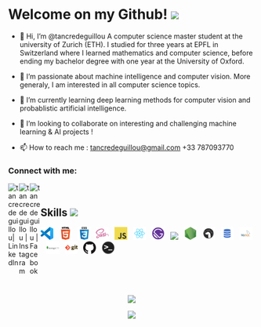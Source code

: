 <h1> Welcome on my Github! <img src = "https://raw.githubusercontent.com/MartinHeinz/MartinHeinz/master/wave.gif" width = 30px> </h1>
<p align='center'>
</p>

- 👋 Hi, I’m @tancredeguillou
    A computer science master student at the university of Zurich (ETH).
    I studied for three years at EPFL in Switzerland where I learned mathematics and computer science,
    before ending my bachelor degree with one year at the University of Oxford.
    
- 👀 I’m passionate about machine intelligence and computer vision.
    More generaly, I am interested in all computer science topics.

- 🌱 I’m currently learning deep learning methods for computer vision and probablistic artificial intelligence.

- 💞️ I’m looking to collaborate on interesting and challenging machine learning & AI projects !

- 📫 How to reach me :
    tancredeguillou@gmail.com
    +33 787093770

### Connect with me:

[<img align="left" alt="tancredeguillou| LinkedIn" width="22px" src="https://cdn.jsdelivr.net/npm/simple-icons@v3/icons/linkedin.svg" />][linkedin]
[<img align="left" alt="tancredeguillou | Instagram" width="22px" src="https://cdn.jsdelivr.net/npm/simple-icons@v3/icons/instagram.svg" />][instagram]
[<img align="left" alt="tancredeguillou | Facebook" width="22px" src="https://cdn.jsdelivr.net/npm/simple-icons@v3/icons/facebook.svg" />][facebook]

<br />

<h2> Skills <img src = "https://media2.giphy.com/media/QssGEmpkyEOhBCb7e1/giphy.gif?cid=ecf05e47a0n3gi1bfqntqmob8g9aid1oyj2wr3ds3mg700bl&rid=giphy.gif" width = 25px> </h2>

<img src="https://raw.githubusercontent.com/github/explore/80688e429a7d4ef2fca1e82350fe8e3517d3494d/topics/visual-studio-code/visual-studio-code.png" width="26px">&nbsp;&nbsp;
<img src="https://raw.githubusercontent.com/github/explore/80688e429a7d4ef2fca1e82350fe8e3517d3494d/topics/html/html.png" width="26px">&nbsp;&nbsp;
<img src="https://raw.githubusercontent.com/github/explore/80688e429a7d4ef2fca1e82350fe8e3517d3494d/topics/css/css.png" width="26px">&nbsp;&nbsp;
<img src="https://raw.githubusercontent.com/github/explore/80688e429a7d4ef2fca1e82350fe8e3517d3494d/topics/sass/sass.png" width="26px">&nbsp;&nbsp;
<img src="https://raw.githubusercontent.com/github/explore/80688e429a7d4ef2fca1e82350fe8e3517d3494d/topics/javascript/javascript.png" width="26px">&nbsp;&nbsp;
<img src="https://raw.githubusercontent.com/github/explore/80688e429a7d4ef2fca1e82350fe8e3517d3494d/topics/react/react.png" width="26px">&nbsp;&nbsp;
<img src="https://raw.githubusercontent.com/github/explore/e94815998e4e0713912fed477a1f346ec04c3da2/topics/gatsby/gatsby.png" width="26px">&nbsp;&nbsp;
<img src="https://www.pngfind.com/pngs/m/62-627254_i-wanted-to-give-graphql-a-shot-for.png" width="26px">&nbsp;&nbsp;
<img src="https://raw.githubusercontent.com/github/explore/80688e429a7d4ef2fca1e82350fe8e3517d3494d/topics/nodejs/nodejs.png" width="26px">&nbsp;&nbsp;
<img src="https://raw.githubusercontent.com/github/explore/361e2821e2dea67711cde99c9c40ed357061cf27/topics/deno/deno.png" width="26px">&nbsp;&nbsp;
<img src="https://raw.githubusercontent.com/github/explore/80688e429a7d4ef2fca1e82350fe8e3517d3494d/topics/sql/sql.png" width="26px">&nbsp;&nbsp;
<img src="https://raw.githubusercontent.com/github/explore/80688e429a7d4ef2fca1e82350fe8e3517d3494d/topics/mysql/mysql.png" width="26px">&nbsp;&nbsp;
<img src="https://raw.githubusercontent.com/github/explore/80688e429a7d4ef2fca1e82350fe8e3517d3494d/topics/mongodb/mongodb.png" width="26px">&nbsp;&nbsp;
<img src="https://raw.githubusercontent.com/github/explore/80688e429a7d4ef2fca1e82350fe8e3517d3494d/topics/git/git.png" width="26px">&nbsp;&nbsp;
<img src="https://raw.githubusercontent.com/github/explore/78df643247d429f6cc873026c0622819ad797942/topics/github/github.png" width="26px">&nbsp;&nbsp;
<img src="https://raw.githubusercontent.com/github/explore/80688e429a7d4ef2fca1e82350fe8e3517d3494d/topics/terminal/terminal.png" width="26px">&nbsp;&nbsp;

<br />
<br />
    <br>

<div align = "center">
    <p><img align="center" src="https://github-readme-streak-stats.herokuapp.com/?user=tancredeguillou&theme=tokyonight" /></p>
    <p><img align="center" src="https://github-readme-stats.vercel.app/api/top-langs/?username=tancredeguillou&theme=tokyonight" /></p>
</div>
<!-- ![My GitHub S

<br>

<div>
  <img src="https://github.com/Pepyn0/Pepyn0/raw/output/github-contribution-grid-snake.svg" alt="snake"></center>
</div>

------
Credits: [Pepyn0](https://github.com/Pepyn0)

Last Edited on: 17/10/2021

[facebook]: https://www.facebook.com/tancrede.guillou
[instagram]: https://instagram.com/tancredeguillou
[linkedin]: https://linkedin.com/in/tancrede-guillou

<!---
tancredeguillou/tancredeguillou is a ✨ special ✨ repository because its `README.md` (this file) appears on your GitHub profile.
You can click the Preview link to take a look at your changes.
--->
